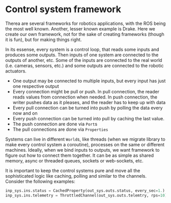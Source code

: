 # Control system framework

Therea are several frameworks for robotics applications, with the ROS being the most well known. Another, lesser known example is Drake. Here we create our own framework, not for the sake of creating frameworks (though it is fun), but for making things right.

In its essense, every system is a control loop, that reads some inputs and produces some outputs. Then inputs of one system are connected to the outputs of another, etc. Some of the inputs are connected to the real world (i.e. cameras, sensors, etc.) and some outputs are connected to the robotic actuators.

* One output may be connected to multiple inputs, but every input has just one respective output
* Every connection might be pull or push. In pull connection, the reader reads values from connection when needed. In push connection, the writer pushes data as it pleases, and the reader has to keep up with data
* Every pull connection can be turned into push by polling the data every now and on
* Every push connection can be turned into pull by caching the last value.
* The push connection are done via `Port`s
* The pull connections are done via `Properties`

Systems can live in different `World`s, like threads (when we migrate library to make every control system a coroutine), processes on the same or different machines. Ideally, when we bind inputs to outputs, we want framework to figure out how to connect them together. It can be as simple as shared memory, async or threaded queues, sockets or web-sockets, etc.

It is important to keep the control systems pure and move all the sophisticated logic like caching, polling and similar to the channels. Consider the following examples:
```python
inp_sys.ins.status = CachedProperty(out_sys.outs.status, every_sec=1.)
inp_sys.ins.telemetry = ThrottledChannel(out_sys.outs.telemtry, rps=10)
```